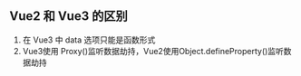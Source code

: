 ## Vue2 和 Vue3 的区别

1. 在 Vue3 中 data 选项只能是函数形式
2. Vue3使用 Proxy()监听数据劫持，Vue2使用Object.defineProperty()监听数据劫持